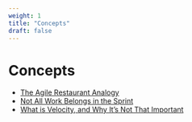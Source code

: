 ```yaml
---
weight: 1
title: "Concepts"
draft: false
---
```


# Concepts

* [The Agile Restaurant Analogy](the-agile-restaurant-analogy)
* [Not All Work Belongs in the Sprint](the-dual-streams-of-software-development)
* [What is Velocity, and Why It’s Not That Important](why-velocity-is-not-that-important)

